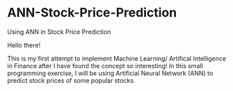 # ANN-Stock-Price-Prediction
Using ANN in Stock Price Prediction

Hello there!

This is my first attempt to implement Machine Learning/ Artifical Intelligence in Finance after I have found the concept so interesting! 
In this small programming exercise, I will be using Artificial Neural Network (ANN) to predict stock prices of some popular stocks.
